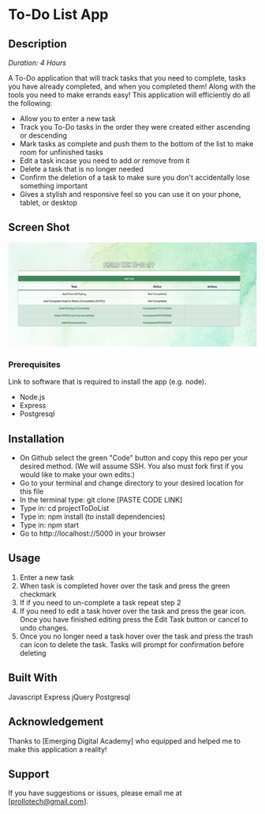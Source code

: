 # To-Do List App

## Description

_Duration: 4 Hours_

A To-Do application that will track tasks that you need to complete, tasks you have already completed, and when you completed them! Along with the tools you need to make errands easy! This application will efficiently do all the following:

- Allow you to enter a new task
- Track you To-Do tasks in the order they were created either ascending or descending
- Mark tasks as complete and push them to the bottom of the list to make room for unfinished tasks
- Edit a task incase you need to add or remove from it
- Delete a task that is no longer needed
- Confirm the deletion of a task to make sure you don't accidentally lose something important
- Gives a stylish and responsive feel so you can use it on your phone, tablet, or desktop

## Screen Shot

![Alt text](/images/To%20Do%20Example.jpg?raw=true "To Do Preview")

### Prerequisites

Link to software that is required to install the app (e.g. node).

- Node.js
- Express
- Postgresql

## Installation

- On Github select the green "Code" button and copy this repo per your desired method. (We will assume SSH. You also must fork first if you would like to make your own edits.)
- Go to your terminal and change directory to your desired location for this file
- In the terminal type: git clone [PASTE CODE LINK]
- Type in: cd projectToDoList
- Type in: npm install (to install dependencies)
- Type in: npm start
- Go to http://localhost://5000 in your browser

## Usage

1. Enter a new task
2. When task is completed hover over the task and press the green checkmark
3. If if you need to un-complete a task repeat step 2
4. If you need to edit a task hover over the task and press the gear icon. Once you have finished editing press the Edit Task button or cancel to undo changes.
5. Once you no longer need a task hover over the task and press the trash can icon to delete the task. Tasks will prompt for confirmation before deleting

## Built With

Javascript
Express
jQuery
Postgresql

## Acknowledgement

Thanks to [Emerging Digital Academy] who equipped and helped me to make this application a reality!

## Support

If you have suggestions or issues, please email me at [prollotech@gmail.com].

